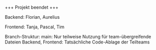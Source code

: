 
+++ Projekt beendet +++

Backend: Florian, Aurelius

Frontend: Tanja, Pascal, Tim


Branch-Struktur:
main: Nur teilweise Nutzung für team-übergreifende Dateien
Backend, Frontend: Tatsächliche Code-Ablage der Teilteams

